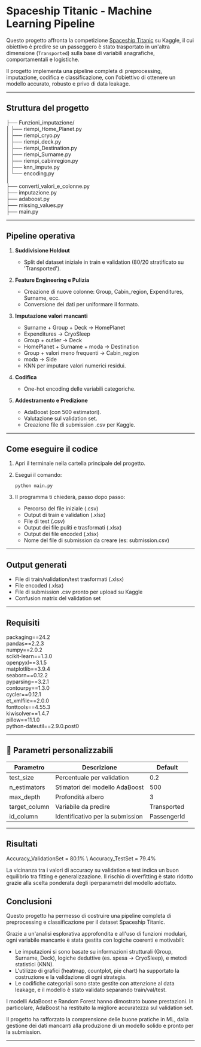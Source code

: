 # Spaceship Titanic - Machine Learning Pipeline

Questo progetto affronta la competizione [Spaceship Titanic](https://www.kaggle.com/competitions/titanic) su Kaggle, il cui obiettivo è predire se un passeggero è stato trasportato in un'altra dimensione (`Transported`) sulla base di variabili anagrafiche, comportamentali e logistiche.

Il progetto implementa una pipeline completa di preprocessing, imputazione, codifica e classificazione, con l'obiettivo di ottenere un modello accurato, robusto e privo di data leakage.

---

## Struttura del progetto

├── Funzioni_imputazione/  
│   ├── riempi_Home_Planet.py  
│   ├── riempi_cryo.py  
│   ├── riempi_deck.py  
│   ├── riempi_Destination.py  
│   ├── riempi_Surname.py  
│   ├── riempi_cabinregion.py  
│   ├── knn_impute.py  
│   └── encoding.py  
│  
├── converti_valori_e_colonne.py  
├── imputazione.py  
├── adaboost.py  
├── missing_values.py  
├── main.py  

---

## Pipeline operativa

1. **Suddivisione Holdout**  
   - Split del dataset iniziale in train e validation (80/20 stratificato su 'Transported').

2. **Feature Engineering e Pulizia**  
   - Creazione di nuove colonne: Group, Cabin_region, Expenditures, Surname, ecc.  
   - Conversione dei dati per uniformare il formato.

3. **Imputazione valori mancanti**  
   - Surname + Group + Deck → HomePlanet  
   - Expenditures → CryoSleep  
   - Group + outlier → Deck  
   - HomePlanet + Surname + moda → Destination  
   - Group + valori meno frequenti → Cabin_region
   - moda → Side
   - KNN per imputare valori numerici residui.

4. **Codifica**
   - One-hot encoding delle variabili categoriche.

5. **Addestramento e Predizione**  
   - AdaBoost (con 500 estimatori).  
   - Valutazione sul validation set.  
   - Creazione file di submission .csv per Kaggle.

---

## Come eseguire il codice

1. Apri il terminale nella cartella principale del progetto.  
2. Esegui il comando:

   `python main.py`

3. Il programma ti chiederà, passo dopo passo:
   - Percorso del file iniziale (.csv)
   - Output di train e validation (.xlsx)
   - File di test (.csv)
   - Output dei file puliti e trasformati (.xlsx)
   - Output dei file encoded (.xlsx)
   - Nome del file di submission da creare (es: submission.csv)

---

## Output generati

- File di train/validation/test trasformati (.xlsx)  
- File encoded (.xlsx)  
- File di submission .csv pronto per upload su Kaggle  
- Confusion matrix del validation set

---

## Requisiti

packaging==24.2  
pandas==2.2.3  
numpy==2.0.2  
scikit-learn==1.3.0  
openpyxl==3.1.5  
matplotlib==3.9.4  
seaborn==0.12.2  
pyparsing==3.2.1  
contourpy==1.3.0  
cycler==0.12.1  
et_xmlfile==2.0.0  
fonttools==4.55.3  
kiwisolver==1.4.7  
pillow==11.1.0  
python-dateutil==2.9.0.post0  


---

## 🔧 Parametri personalizzabili

| Parametro       | Descrizione                         | Default       |
|-----------------|-------------------------------------|---------------|
| test_size       | Percentuale per validation          | 0.2           |
| n_estimators    | Stimatori del modello AdaBoost      | 500           |
| max_depth       | Profondità albero                   | 3             |
| target_column   | Variabile da predire                | Transported   |
| id_column       | Identificativo per la submission    | PassengerId   |

---

## Risultati

Accuracy_ValidationSet = 80.1% \\
Accuracy_TestSet = 79.4%

La vicinanza tra i valori di accuracy su validation e test indica un buon equilibrio tra fitting e generalizzazione. Il rischio di overfitting è stato ridotto grazie alla scelta ponderata degli iperparametri del modello adottato.

## Conclusioni

Questo progetto ha permesso di costruire una pipeline completa di preprocessing e classificazione per il dataset Spaceship Titanic.

Grazie a un'analisi esplorativa approfondita e all'uso di funzioni modulari, ogni variabile mancante è stata gestita con logiche coerenti e motivabili:

- Le imputazioni si sono basate su informazioni strutturali (Group, Surname, Deck), logiche deduttive (es. spesa → CryoSleep), e metodi statistici (KNN).
- L'utilizzo di grafici (heatmap, countplot, pie chart) ha supportato la costruzione e la validazione di ogni strategia.
- Le codifiche categoriali sono state gestite con attenzione al data leakage, e il modello è stato validato separando train/val/test.

I modelli AdaBoost e Random Forest hanno dimostrato buone prestazioni.
In particolare, AdaBoost ha restituito la migliore accuratezza sul validation set.

Il progetto ha rafforzato la comprensione delle buone pratiche in ML, dalla gestione dei dati mancanti alla produzione di un modello solido e pronto per la submission.

---
